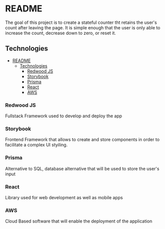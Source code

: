 # README

The goal of this project is to create a stateful counter tht retains the user's count after leaving the page. It is simple enough that the user is only able to increase the count, decrease down to zero, or reset it.

## Technologies
- [README](#readme)
  - [Technologies](#technologies)
    - [Redwood JS](#redwood-js)
    - [Storybook](#storybook)
    - [Prisma](#prisma)
    - [React](#react)
    - [AWS](#aws)

### Redwood JS
Fullstack Framework used to develop and deploy the app

### Storybook
Frontend Framework that allows to create and store components in order to facilitate a complex UI styiling.
### Prisma
Alternative to SQL, database alternative that will be used to store the user's input

### React
Library used for web development as well as mobile apps
### AWS
Cloud Based software that will enable the deployment of the application


